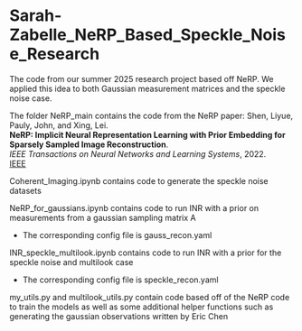 # Sarah-Zabelle_NeRP_Based_Speckle_Noise_Research
The code from our summer 2025 research project based off NeRP.
We applied this idea to both Gaussian measurement matrices and the speckle noise case.

The folder NeRP_main contains the code from the NeRP paper:
Shen, Liyue, Pauly, John, and Xing, Lei.  
**NeRP: Implicit Neural Representation Learning with Prior Embedding for Sparsely Sampled Image Reconstruction**.  
*IEEE Transactions on Neural Networks and Learning Systems*, 2022.  
[IEEE](https://ieeexplore.ieee.org/document/9788018) 

Coherent_Imaging.ipynb contains code to generate the speckle noise datasets

NeRP_for_gaussians.ipynb contains code to run INR with a prior on measurements from a gaussian sampling matrix A
- The corresponding config file is gauss_recon.yaml

INR_speckle_multilook.ipynb contains code to run INR with a prior for the speckle noise and multilook case
- The corresponding config file is speckle_recon.yaml

my_utils.py and multilook_utils.py contain code based off of the NeRP code to train the models as well as some additional helper functions such as generating the gaussian observations written by Eric Chen
